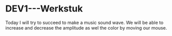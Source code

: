 # DEV1---Werkstuk

Today I will try to succeed to make a music sound wave.
We will be able to increase and decrease the amplitude as wel the color by moving our mouse.
